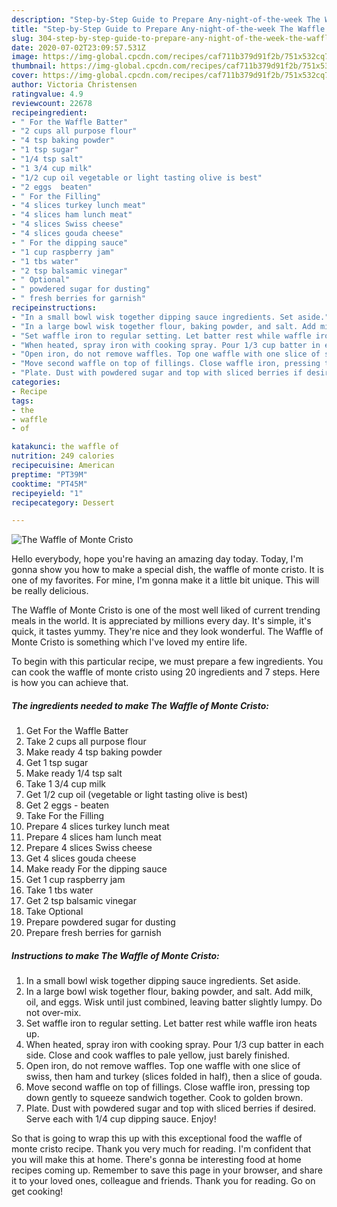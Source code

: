 ```yaml
---
description: "Step-by-Step Guide to Prepare Any-night-of-the-week The Waffle of Monte Cristo"
title: "Step-by-Step Guide to Prepare Any-night-of-the-week The Waffle of Monte Cristo"
slug: 304-step-by-step-guide-to-prepare-any-night-of-the-week-the-waffle-of-monte-cristo
date: 2020-07-02T23:09:57.531Z
image: https://img-global.cpcdn.com/recipes/caf711b379d91f2b/751x532cq70/the-waffle-of-monte-cristo-recipe-main-photo.jpg
thumbnail: https://img-global.cpcdn.com/recipes/caf711b379d91f2b/751x532cq70/the-waffle-of-monte-cristo-recipe-main-photo.jpg
cover: https://img-global.cpcdn.com/recipes/caf711b379d91f2b/751x532cq70/the-waffle-of-monte-cristo-recipe-main-photo.jpg
author: Victoria Christensen
ratingvalue: 4.9
reviewcount: 22678
recipeingredient:
- " For the Waffle Batter"
- "2 cups all purpose flour"
- "4 tsp baking powder"
- "1 tsp sugar"
- "1/4 tsp salt"
- "1 3/4 cup milk"
- "1/2 cup oil vegetable or light tasting olive is best"
- "2 eggs  beaten"
- " For the Filling"
- "4 slices turkey lunch meat"
- "4 slices ham lunch meat"
- "4 slices Swiss cheese"
- "4 slices gouda cheese"
- " For the dipping sauce"
- "1 cup raspberry jam"
- "1 tbs water"
- "2 tsp balsamic vinegar"
- " Optional"
- " powdered sugar for dusting"
- " fresh berries for garnish"
recipeinstructions:
- "In a small bowl wisk together dipping sauce ingredients. Set aside."
- "In a large bowl wisk together flour, baking powder, and salt. Add milk, oil, and eggs. Wisk until just combined, leaving batter slightly lumpy. Do not over-mix."
- "Set waffle iron to regular setting. Let batter rest while waffle iron heats up."
- "When heated, spray iron with cooking spray. Pour 1/3 cup batter in each side. Close and cook waffles to pale yellow, just barely finished."
- "Open iron, do not remove waffles. Top one waffle with one slice of swiss, then ham and turkey (slices folded in half), then a slice of gouda."
- "Move second waffle on top of fillings. Close waffle iron, pressing top down gently to squeeze sandwich together. Cook to golden brown."
- "Plate. Dust with powdered sugar and top with sliced berries if desired. Serve each with 1/4 cup dipping sauce. Enjoy!"
categories:
- Recipe
tags:
- the
- waffle
- of

katakunci: the waffle of 
nutrition: 249 calories
recipecuisine: American
preptime: "PT39M"
cooktime: "PT45M"
recipeyield: "1"
recipecategory: Dessert

---
```



![The Waffle of Monte Cristo](https://img-global.cpcdn.com/recipes/caf711b379d91f2b/751x532cq70/the-waffle-of-monte-cristo-recipe-main-photo.jpg)

Hello everybody, hope you're having an amazing day today. Today, I'm gonna show you how to make a special dish, the waffle of monte cristo. It is one of my favorites. For mine, I'm gonna make it a little bit unique. This will be really delicious.



The Waffle of Monte Cristo is one of the most well liked of current trending meals in the world. It is appreciated by millions every day. It's simple, it's quick, it tastes yummy. They're nice and they look wonderful. The Waffle of Monte Cristo is something which I've loved my entire life.


To begin with this particular recipe, we must prepare a few ingredients. You can cook the waffle of monte cristo using 20 ingredients and 7 steps. Here is how you can achieve that.

<!--inarticleads1-->

##### The ingredients needed to make The Waffle of Monte Cristo:

1. Get  For the Waffle Batter
1. Take 2 cups all purpose flour
1. Make ready 4 tsp baking powder
1. Get 1 tsp sugar
1. Make ready 1/4 tsp salt
1. Take 1 3/4 cup milk
1. Get 1/2 cup oil (vegetable or light tasting olive is best)
1. Get 2 eggs - beaten
1. Take  For the Filling
1. Prepare 4 slices turkey lunch meat
1. Prepare 4 slices ham lunch meat
1. Prepare 4 slices Swiss cheese
1. Get 4 slices gouda cheese
1. Make ready  For the dipping sauce
1. Get 1 cup raspberry jam
1. Take 1 tbs water
1. Get 2 tsp balsamic vinegar
1. Take  Optional
1. Prepare  powdered sugar for dusting
1. Prepare  fresh berries for garnish




<!--inarticleads2-->

##### Instructions to make The Waffle of Monte Cristo:

1. In a small bowl wisk together dipping sauce ingredients. Set aside.
1. In a large bowl wisk together flour, baking powder, and salt. Add milk, oil, and eggs. Wisk until just combined, leaving batter slightly lumpy. Do not over-mix.
1. Set waffle iron to regular setting. Let batter rest while waffle iron heats up.
1. When heated, spray iron with cooking spray. Pour 1/3 cup batter in each side. Close and cook waffles to pale yellow, just barely finished.
1. Open iron, do not remove waffles. Top one waffle with one slice of swiss, then ham and turkey (slices folded in half), then a slice of gouda.
1. Move second waffle on top of fillings. Close waffle iron, pressing top down gently to squeeze sandwich together. Cook to golden brown.
1. Plate. Dust with powdered sugar and top with sliced berries if desired. Serve each with 1/4 cup dipping sauce. Enjoy!




So that is going to wrap this up with this exceptional food the waffle of monte cristo recipe. Thank you very much for reading. I'm confident that you will make this at home. There's gonna be interesting food at home recipes coming up. Remember to save this page in your browser, and share it to your loved ones, colleague and friends. Thank you for reading. Go on get cooking!
